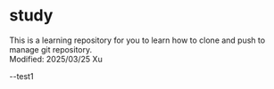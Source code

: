 # study

This is a learning repository for you to learn how to clone and push to manage git repository.<br>
Modified: 2025/03/25 Xu

--test1